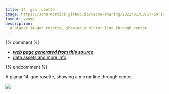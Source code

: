 ```yaml
---
title: 14  gon rosette
image: https://John-Kostick.github.io/vzome-sharing/2022/01/08/17-59-10-14 -gon-rosette/14 -gon-rosette.png
layout: vzome
description:
  A planar 14-gon rosette, showing a mirror line through center.
---
```


{% comment %}
 - [***web page generated from this source***][post]
 - [data assets and more info][github]

[post]: <https://John-Kostick.github.io/vzome-sharing/2022/01/08/14 -gon-rosette-17-59-10.html>
[github]: <https://github.com/John-Kostick/vzome-sharing/tree/main/2022/01/08/17-59-10-14 -gon-rosette/>
{% endcomment %}

  A planar 14-gon rosette, showing a mirror line through center.

<vzome-viewer style="width: 100%; height: 100vh;"
       src="https://John-Kostick.github.io/vzome-sharing/2022/01/08/17-59-10-14 -gon-rosette/14 -gon-rosette.vZome" >
  <img src="https://John-Kostick.github.io/vzome-sharing/2022/01/08/17-59-10-14 -gon-rosette/14 -gon-rosette.png" />
</vzome-viewer>
